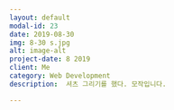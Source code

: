 ```yaml
---
layout: default
modal-id: 23
date: 2019-08-30
img: 8-30 s.jpg
alt: image-alt
project-date: 8 2019
client: Me
category: Web Development
description:  셔츠 그리기를 했다. 모작입니다.

---
```

